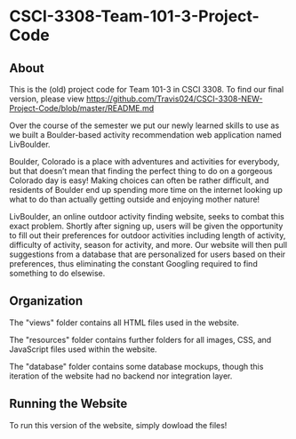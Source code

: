 # CSCI-3308-Team-101-3-Project-Code

## About

This is the (old) project code for Team 101-3 in CSCI 3308.  To find our final version, please view https://github.com/Travis024/CSCI-3308-NEW-Project-Code/blob/master/README.md

Over the course of the semester we put our newly learned skills to use as we built a Boulder-based activity recommendation web application named LivBoulder.

Boulder, Colorado is a place with adventures and activities for everybody, but that doesn’t mean that finding the perfect thing to do on a gorgeous Colorado day is easy! Making choices can often be rather difficult, and residents of Boulder end up spending more time on the internet looking up what to do than actually getting outside and enjoying mother nature!

LivBoulder, an online outdoor activity finding website, seeks to combat this exact problem. Shortly after signing up, users will be given the opportunity to fill out their preferences for outdoor activities including length of activity, difficulty of activity, season for activity, and more. Our website will then pull suggestions from a database that are personalized for users based on their preferences, thus eliminating the constant Googling required to find something to do elsewise.

## Organization

The "views" folder contains all HTML files used in the website.

The "resources" folder contains further folders for all images, CSS, and JavaScript files used within the website.

The "database" folder contains some database mockups, though this iteration of the website had no backend nor integration layer.

## Running the Website

To run this version of the website, simply dowload the files!
